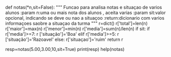 def notas(*n,sit=False):
    """
    Funcao para analisa notas e situaçao de varios alunos
    :param n:uma ou mais nota dos alunos , aceita varias
    :param sit:valor opcional, indicando se deve ou nao a situaçoo
    :return:dicionario com varios informaçoes saobre a situaçao da turma
    """
    r=dict()
    r['total']=len(n)
    r['maior']=max(n)
    r['menor']=min(n)
    r['media']=sum(n)/len(n)
    if sit:
        if r['media']>=7:
           r ['situação']='Boa'
        elif r['media']>=5:
            r ['situação']='Razoavel'
        else:
            r['situaçao']='ruim'
        return r


resp=notas(5.00,3.00,10,sit=True)
print(resp)
help(notas)
